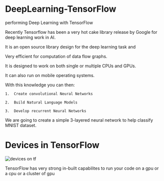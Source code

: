 # DeepLearning-TensorFlow

performing Deep Learning with TensorFlow

Recently Tensorflow has been a very hot cake library release by Google for deep learning work in AI.	

It is an open source library design for the deep learning task and

Very efficient for computation of data flow graphs. 

 It is designed to work on both single or multiple CPUs and GPUs.
 
It can also run on mobile operating systems.  

With this knowledge you can then:

    1.	Create convolutional Neural Networks

    2.	Build Natural Language Models 

    3.	Develop recurrent Neural Networks

We are going to create a simple 3-layered neural network to help classify MNIST dataset.

# Devices in TensorFlow

![devices on tf](https://user-images.githubusercontent.com/34624703/76847877-d0a0e100-6853-11ea-8757-6df3364fce11.PNG)

TensorFlow has very strong in-built capabilites to run your code on a gpu or a cpu or a cluster of gpu 
